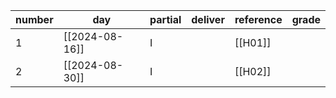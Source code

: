 | number | day            | partial | deliver | reference | grade |
| ------ | -------------- | ------- | ------- | --------- | ----- |
| 1      | [[2024-08-16]] | I       |         | [[H01]]   |       |
| 2      | [[2024-08-30]] | I       |         | [[H02]]   |       |

